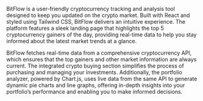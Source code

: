 BitFlow is a user-friendly cryptocurrency tracking and analysis tool designed to keep you updated on the crypto market. Built with React and styled using Tailwind CSS, BitFlow delivers an intuitive experience. The platform features a sleek landing page that highlights the top 5 cryptocurrency gainers of the day, providing real-time data to help you stay informed about the latest market trends at a glance.

BitFlow fetches real-time data from a comprehensive cryptocurrency API, which ensures that the top gainers and other market information are always current. The integrated crypto buying section simplifies the process of purchasing and managing your investments. Additionally, the portfolio analyzer, powered by Chart.js, uses live data from the same API to generate dynamic pie charts and line graphs, offering in-depth insights into your portfolio’s performance and enabling you to make informed decisions.